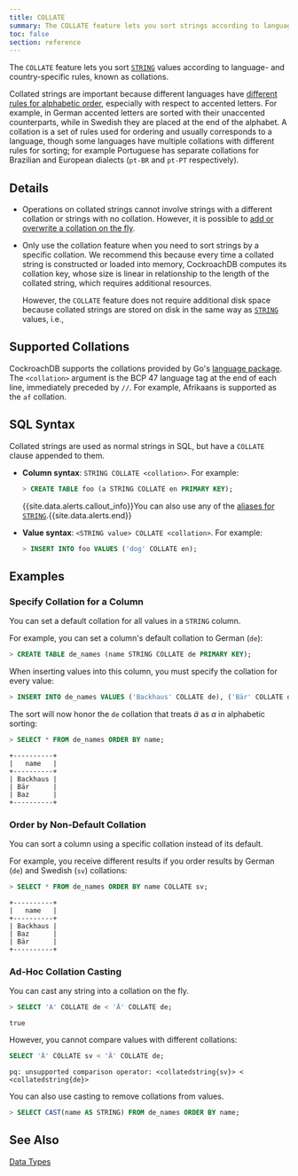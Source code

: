 ```yaml
---
title: COLLATE
summary: The COLLATE feature lets you sort strings according to language- and country-specific rules.
toc: false
section: reference
---
```


The `COLLATE` feature lets you sort [`STRING`](string.html) values according to language- and country-specific rules, known as collations.

Collated strings are important because different languages have [different rules for alphabetic order](https://en.wikipedia.org/wiki/Alphabetical_order#Language-specific_conventions), especially with respect to accented letters. For example, in German accented letters are sorted with their unaccented counterparts, while in Swedish they are placed at the end of the alphabet. A collation is a set of rules used for ordering and usually corresponds to a language, though some languages have multiple collations with different rules for sorting; for example Portuguese has separate collations for Brazilian and European dialects (`pt-BR` and `pt-PT` respectively).

<div id="toc"></div>

## Details

- Operations on collated strings cannot involve strings with a different collation or strings with no collation. However, it is possible to <a href="#ad-hoc-collation-casting">add or overwrite a collation on the fly</a>.

- Only use the collation feature when you need to sort strings by a specific collation. We recommend this because every time a collated string is constructed or loaded into memory, CockroachDB computes its collation key, whose size is linear in relationship to the length of the collated string, which requires additional resources.

  However, the `COLLATE` feature does not require additional disk space because collated strings are stored on disk in the same way as [`STRING`](string.html) values, i.e.,

## Supported Collations

CockroachDB supports the collations provided by Go's [language package](https://godoc.org/golang.org/x/text/language#Tag). The `<collation>` argument is the BCP 47 language tag at the end of each line, immediately preceded by `//`. For example, Afrikaans is supported as the `af` collation.

## SQL Syntax

Collated strings are used as normal strings in SQL, but have a `COLLATE` clause appended to them.

- **Column syntax**: `STRING COLLATE <collation>`. For example:

    ~~~ sql
    > CREATE TABLE foo (a STRING COLLATE en PRIMARY KEY);
    ~~~

    {{site.data.alerts.callout_info}}You can also use any of the <a href="string.html#aliases">aliases for <code>STRING</code></a>.{{site.data.alerts.end}}

- **Value syntax**: `<STRING value> COLLATE <collation>`. For example:

    ~~~ sql
    > INSERT INTO foo VALUES ('dog' COLLATE en);
    ~~~

## Examples

### Specify Collation for a Column

You can set a default collation for all values in a `STRING` column.

For example, you can set a column's default collation to German (`de`):

~~~ sql
> CREATE TABLE de_names (name STRING COLLATE de PRIMARY KEY);
~~~

When inserting values into this column, you must specify the collation for every value:

~~~ sql
> INSERT INTO de_names VALUES ('Backhaus' COLLATE de), ('Bär' COLLATE de), ('Baz' COLLATE de);
~~~

The sort will now honor the `de` collation that treats *ä* as *a* in alphabetic sorting:

~~~ sql
> SELECT * FROM de_names ORDER BY name;
~~~
~~~
+----------+
|   name   |
+----------+
| Backhaus |
| Bär      |
| Baz      |
+----------+
~~~

### Order by Non-Default Collation

You can sort a column using a specific collation instead of its default.

For example, you receive different results if you order results by German (`de`) and Swedish (`sv`) collations:

~~~ sql
> SELECT * FROM de_names ORDER BY name COLLATE sv;
~~~
~~~
+----------+
|   name   |
+----------+
| Backhaus |
| Baz      |
| Bär      |
+----------+
~~~

### Ad-Hoc Collation Casting

You can cast any string into a collation on the fly.

~~~ sql
> SELECT 'A' COLLATE de < 'Ä' COLLATE de;
~~~
~~~
true
~~~

However, you cannot compare values with different collations:

~~~ sql
SELECT 'Ä' COLLATE sv < 'Ä' COLLATE de;
~~~
~~~
pq: unsupported comparison operator: <collatedstring{sv}> < <collatedstring{de}>
~~~

You can also use casting to remove collations from values.

~~~ sql
> SELECT CAST(name AS STRING) FROM de_names ORDER BY name;
~~~

## See Also

[Data Types](data-types.html)
